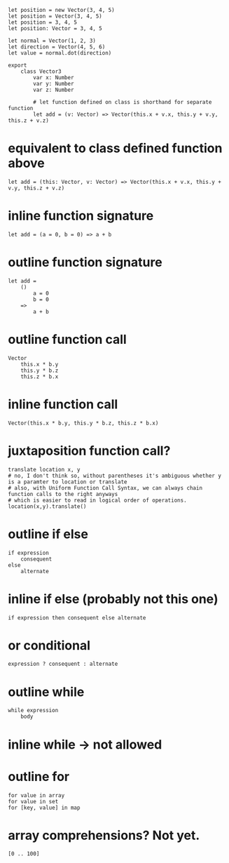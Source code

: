 
    let position = new Vector(3, 4, 5)
    let position = Vector(3, 4, 5)
    let position = 3, 4, 5
    let position: Vector = 3, 4, 5

    let normal = Vector(1, 2, 3)
    let direction = Vector(4, 5, 6)
    let value = normal.dot(direction)

    export
        class Vector3
            var x: Number
            var y: Number
            var z: Number

            # let function defined on class is shorthand for separate function
            let add = (v: Vector) => Vector(this.x + v.x, this.y + v.y, this.z + v.z)

# equivalent to class defined function above
    
    let add = (this: Vector, v: Vector) => Vector(this.x + v.x, this.y + v.y, this.z + v.z)

# inline function signature

    let add = (a = 0, b = 0) => a + b

# outline function signature

    let add =
        ()
            a = 0
            b = 0
        =>
            a + b

# outline function call

    Vector
        this.x * b.y
        this.y * b.z
        this.z * b.x

# inline function call

    Vector(this.x * b.y, this.y * b.z, this.z * b.x)

# juxtaposition function call?
    translate location x, y
    # no, I don't think so, without parentheses it's ambiguous whether y is a paramter to location or translate
    # also, with Uniform Function Call Syntax, we can always chain function calls to the right anyways
    # which is easier to read in logical order of operations.
    location(x,y).translate()

# outline if else

    if expression
        consequent
    else
        alternate

# inline if else (probably not this one)

    if expression then consequent else alternate

# or conditional

    expression ? consequent : alternate

# outline while

    while expression
        body

# inline while -> not allowed

# outline for

    for value in array
    for value in set
    for [key, value] in map

# array comprehensions? Not yet.

    [0 .. 100]
